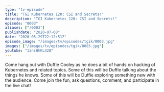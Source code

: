 ```yaml
---
type: "tv-episode"
title: "TGI Kubernetes 120: CSI and Secrets!"
description: "TGI Kubernetes 120: CSI and Secrets!"
episode: "0003"
aliases: ["/0003"]
publishdate: "2020-07-08"
date: "2020-05-29T22:12:51Z"
episode_image: "/images/tv/episodes/tgik/0003.jpg"
images: ["/images/tv/episodes/tgik/0003.jpg"]
youtube: "IznsHhKL428"
---
```


Come hang out with Duffie Cooley as he does a bit of hands on hacking of Kubernetes and related topics. Some of this will be Duffie talking about the things he knows. Some of this will be Duffie exploring something new with the audience. Come join the fun, ask questions, comment, and participate in the live chat!
